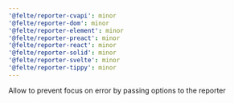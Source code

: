 ```yaml
---
'@felte/reporter-cvapi': minor
'@felte/reporter-dom': minor
'@felte/reporter-element': minor
'@felte/reporter-preact': minor
'@felte/reporter-react': minor
'@felte/reporter-solid': minor
'@felte/reporter-svelte': minor
'@felte/reporter-tippy': minor
---
```


Allow to prevent focus on error by passing options to the reporter
